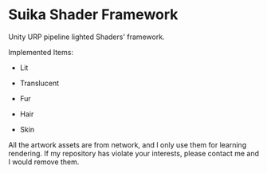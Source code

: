 # Suika Shader Framework

Unity URP pipeline lighted Shaders' framework.

Implemented Items:

- Lit

  

- Translucent

  

- Fur

  

- Hair

  

- Skin

  

All the artwork assets are from network, and I only use them for learning rendering. If my repository has violate your interests, please contact me and I would remove them.
